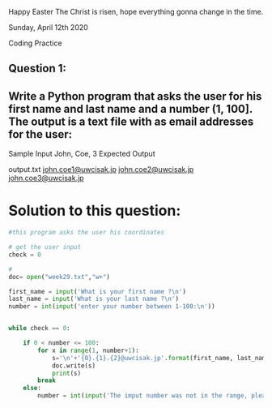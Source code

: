 Happy Easter
The Christ is risen, hope everything gonna change in the time.


Sunday, April 12th 2020

Coding Practice

## Question 1:

## Write a Python program that asks the user for his first name and last name and a number (1, 100]. The output is a text file with as email addresses for the user:

Sample Input
John, Coe, 3
Expected Output

output.txt
john.coe1@uwcisak.jp
john.coe2@uwcisak.jp
john.coe3@uwcisak.jp

# Solution to this question:

```.py
#this program asks the user his coordinates

# get the user input
check = 0

#
doc= open("week29.txt","w+")

first_name = input('What is your first name ?\n')
last_name = input('What is your last name ?\n')
number = int(input('enter your number between 1-100:\n'))


while check == 0:

    if 0 < number <= 100:
        for x in range(1, number+1):
            s='\n'+'{0}.{1}.{2}@uwcisak.jp'.format(first_name, last_name, x)
            doc.write(s)
            print(s)
        break
    else:
        number = int(input('The imput number was not in the range, please enter a number between 1-100:\n'))
```
